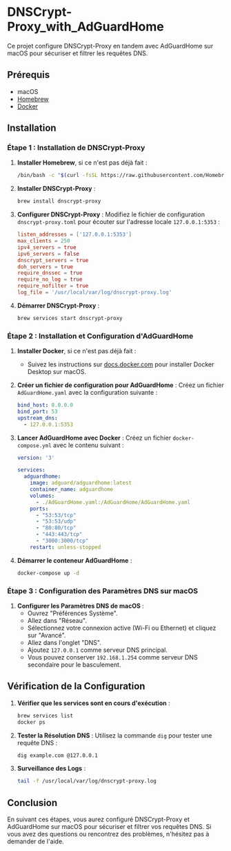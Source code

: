 # DNSCrypt-Proxy_with_AdGuardHome

Ce projet configure DNSCrypt-Proxy en tandem avec AdGuardHome sur macOS pour sécuriser et filtrer les requêtes DNS.

## Prérequis

- macOS
- [Homebrew](https://brew.sh/)
- [Docker](https://docs.docker.com/get-docker/)

## Installation

### Étape 1 : Installation de DNSCrypt-Proxy

1. **Installer Homebrew**, si ce n'est pas déjà fait :
  
   ```bash
   /bin/bash -c "$(curl -fsSL https://raw.githubusercontent.com/Homebrew/install/HEAD/install.sh)"
   ```

2. **Installer DNSCrypt-Proxy** :
  
   ```bash
   brew install dnscrypt-proxy
   ```

3. **Configurer DNSCrypt-Proxy** :
   Modifiez le fichier de configuration `dnscrypt-proxy.toml` pour écouter sur l'adresse locale `127.0.0.1:5353` :
  
   ```toml
   listen_addresses = ['127.0.0.1:5353']
   max_clients = 250
   ipv4_servers = true
   ipv6_servers = false
   dnscrypt_servers = true
   doh_servers = true
   require_dnssec = true
   require_no_log = true
   require_nofilter = true
   log_file = '/usr/local/var/log/dnscrypt-proxy.log'
   ```

4. **Démarrer DNSCrypt-Proxy** :
  
   ```bash
   brew services start dnscrypt-proxy
   ```

### Étape 2 : Installation et Configuration d'AdGuardHome

1. **Installer Docker**, si ce n'est pas déjà fait :
   - Suivez les instructions sur [docs.docker.com](https://docs.docker.com/get-docker/) pour installer Docker Desktop sur macOS.

2. **Créer un fichier de configuration pour AdGuardHome** :
   Créez un fichier `AdGuardHome.yaml` avec la configuration suivante :
  
   ```yaml
   bind_host: 0.0.0.0
   bind_port: 53
   upstream_dns:
     - 127.0.0.1:5353
   ```

3. **Lancer AdGuardHome avec Docker** :
   Créez un fichier `docker-compose.yml` avec le contenu suivant :
  
   ```yaml
   version: '3'

   services:
     adguardhome:
       image: adguard/adguardhome:latest
       container_name: adguardhome
       volumes:
         - ./AdGuardHome.yaml:/AdGuardHome/AdGuardHome.yaml
       ports:
         - "53:53/tcp"
         - "53:53/udp"
         - "80:80/tcp"
         - "443:443/tcp"
         - "3000:3000/tcp"
       restart: unless-stopped
   ```

4. **Démarrer le conteneur AdGuardHome** :
  
   ```bash
   docker-compose up -d
   ```

### Étape 3 : Configuration des Paramètres DNS sur macOS

1. **Configurer les Paramètres DNS de macOS** :
   - Ouvrez "Préférences Système".
   - Allez dans "Réseau".
   - Sélectionnez votre connexion active (Wi-Fi ou Ethernet) et cliquez sur "Avancé".
   - Allez dans l'onglet "DNS".
   - Ajoutez `127.0.0.1` comme serveur DNS principal.
   - Vous pouvez conserver `192.168.1.254` comme serveur DNS secondaire pour le basculement.

## Vérification de la Configuration

1. **Vérifier que les services sont en cours d'exécution** :
  
   ```bash
   brew services list
   docker ps
   ```

2. **Tester la Résolution DNS** :
   Utilisez la commande `dig` pour tester une requête DNS :

   ```bash
   dig example.com @127.0.0.1
   ```

3. **Surveillance des Logs** :

   ```bash
   tail -f /usr/local/var/log/dnscrypt-proxy.log
   ```

## Conclusion

En suivant ces étapes, vous aurez configuré DNSCrypt-Proxy et AdGuardHome sur macOS pour sécuriser et filtrer vos requêtes DNS. Si vous avez des questions ou rencontrez des problèmes, n'hésitez pas à demander de l'aide.
